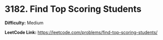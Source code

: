 # 3182. Find Top Scoring Students

**Difficulty:** Medium

**LeetCode Link:** https://leetcode.com/problems/find-top-scoring-students/

